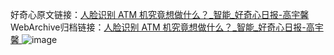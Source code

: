 好奇心原文链接：[人脸识别 ATM 机究竟想做什么？_智能_好奇心日报-高宇馨 ](https://www.qdaily.com/articles/10285.html)
WebArchive归档链接：[人脸识别 ATM 机究竟想做什么？_智能_好奇心日报-高宇馨 ](http://web.archive.org/web/20190623160005/https://www.qdaily.com/articles/10285.html)
![image](http://ww3.sinaimg.cn/large/007d5XDply1g3vvwmrspjj30u02yqe81)